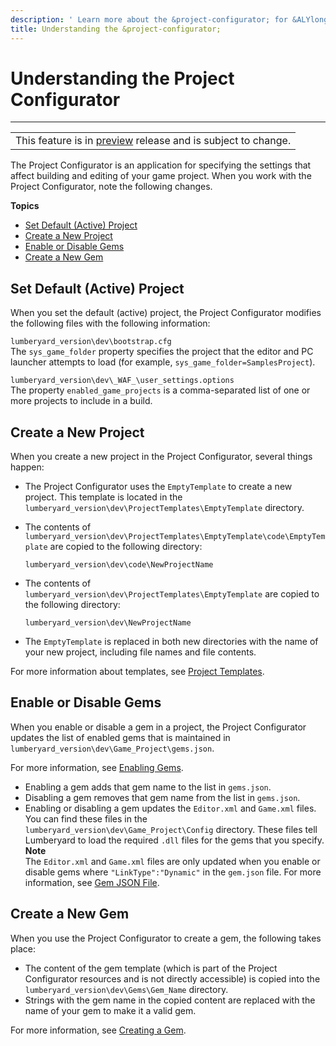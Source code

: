 ```yaml
---
description: ' Learn more about the &project-configurator; for &ALYlong;. '
title: Understanding the &project-configurator;
---
```

# Understanding the Project Configurator<a name="configurator-how-it-works"></a>


****  

|  | 
| --- |
| This feature is in [preview](https://docs.aws.amazon.com/lumberyard/latest/userguide/ly-glos-chap.html#preview) release and is subject to change\.  | 

The Project Configurator is an application for specifying the settings that affect building and editing of your game project\. When you work with the Project Configurator, note the following changes\.

**Topics**
+ [Set Default \(Active\) Project](#configurator-debugging-set-default)
+ [Create a New Project](#configurator-debugging-create-new)
+ [Enable or Disable Gems](#configurator-debugging-enable-disable-gems)
+ [Create a New Gem](#configurator-debugging-create-new-gem)

## Set Default \(Active\) Project<a name="configurator-debugging-set-default"></a>

When you set the default \(active\) project, the Project Configurator modifies the following files with the following information:

`lumberyard_version\dev\bootstrap.cfg`  
The `sys_game_folder` property specifies the project that the editor and PC launcher attempts to load \(for example, `sys_game_folder=SamplesProject`\)\.

`lumberyard_version\dev\_WAF_\user_settings.options`  
The property `enabled_game_projects` is a comma\-separated list of one or more projects to include in a build\.

## Create a New Project<a name="configurator-debugging-create-new"></a>

When you create a new project in the Project Configurator, several things happen:
+ The Project Configurator uses the `EmptyTemplate` to create a new project\. This template is located in the `lumberyard_version\dev\ProjectTemplates\EmptyTemplate` directory\.
+ The contents of `lumberyard_version\dev\ProjectTemplates\EmptyTemplate\code\EmptyTemplate` are copied to the following directory:

  `lumberyard_version\dev\code\NewProjectName`
+ The contents of `lumberyard_version\dev\ProjectTemplates\EmptyTemplate` are copied to the following directory:

  `lumberyard_version\dev\NewProjectName`
+ The `EmptyTemplate` is replaced in both new directories with the name of your new project, including file names and file contents\.

For more information about templates, see [Project Templates](configurator-projects.md#project-configurator-templates)\.

## Enable or Disable Gems<a name="configurator-debugging-enable-disable-gems"></a>

When you enable or disable a gem in a project, the Project Configurator updates the list of enabled gems that is maintained in `lumberyard_version\dev\Game_Project\gems.json`\. 

For more information, see [Enabling Gems](gems-system-using-project-configurator.md)\.
+ Enabling a gem adds that gem name to the list in `gems.json`\.
+ Disabling a gem removes that gem name from the list in `gems.json`\. 
+ Enabling or disabling a gem updates the `Editor.xml` and `Game.xml` files\. You can find these files in the `lumberyard_version\dev\Game_Project\Config` directory\. These files tell Lumberyard to load the required `.dll` files for the gems that you specify\.
**Note**  
The `Editor.xml` and `Game.xml` files are only updated when you enable or disable gems where `"LinkType":"Dynamic"` in the `gem.json` file\. For more information, see [Gem JSON File](gems-system-structure.md#gem-json-file)\.

## Create a New Gem<a name="configurator-debugging-create-new-gem"></a>

When you use the Project Configurator to create a gem, the following takes place:
+ The content of the gem template \(which is part of the Project Configurator resources and is not directly accessible\) is copied into the `lumberyard_version\dev\Gems\Gem_Name` directory\.
+ Strings with the gem name in the copied content are replaced with the name of your gem to make it a valid gem\.

For more information, see [Creating a Gem](gems-system-gems-creating.md)\.